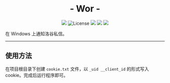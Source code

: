 <h1 align="center">- Wor -</h1>

<p align="center">
<img src="https://img.shields.io/github/v/release/amakerlife/LuoguMsgNotifier.svg">
<img src="https://img.shields.io/github/license/amakerlife/LuoguMsgNotifier" alt="License" />
<img src="https://img.shields.io/github/last-commit/amakerlife/LuoguMsgNotifier">
<img src="https://img.shields.io/github/downloads/amakerlife/LuoguMsgNotifier/total?label=Release%20Downloads">
<img src="https://img.shields.io/badge/support-Windows-blue?logo=Windows">
</p>

在 Windows 上通知洛谷私信。

---

## 使用方法

在项目根目录下创建 `cookie.txt` 文件，以 `_uid __client_id` 的形式写入 cookie。完成后运行程序即可。
